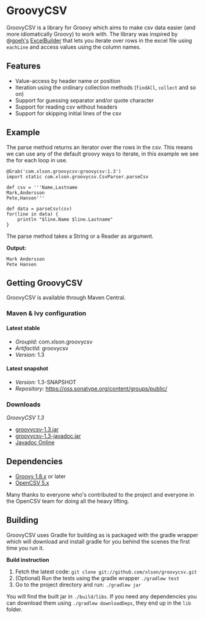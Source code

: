 # GroovyCSV

GroovyCSV is a library for Groovy which aims to make csv data
easier (and more idiomatically Groovy) to work with. The library was inspired by @[goeh's](http://twitter.com/goeh)
[ExcelBuilder](http://www.technipelago.se/blog/show/groovy-poi-excel) that lets you
iterate over rows in the excel file using `eachLine` and access values
using the column names.

## Features

* Value-access by header name or position
* Iteration using the ordinary collection methods (`findAll`, `collect`
  and so on)
* Support for guessing separator and/or quote character
* Support for reading csv without headers
* Support for skipping initial lines of the csv

## Example

The parse method returns an iterator over the rows in the csv. This
means we can use any of the default groovy ways to iterate, in this
example we see the for each loop in use.

    @Grab('com.xlson.groovycsv:groovycsv:1.3')
    import static com.xlson.groovycsv.CsvParser.parseCsv

    def csv = '''Name,Lastname
    Mark,Andersson
    Pete,Hansen'''

    def data = parseCsv(csv)
    for(line in data) {
        println "$line.Name $line.Lastname"
    }

The parse method takes a String or a Reader as argument.

**Output:**

    Mark Andersson
    Pete Hansen

## Getting GroovyCSV

GroovyCSV is available through Maven Central.

### Maven & Ivy configuration

#### Latest stable

* *GroupId:* com.xlson.groovycsv
* *ArtifactId:* groovycsv
* *Version:* 1.3

#### Latest snapshot

* *Version:* 1.3-SNAPSHOT
* *Repository:* https://oss.sonatype.org/content/groups/public/

### Downloads

*GroovyCSV 1.3*


* [groovycsv-1.3.jar](http://repo1.maven.org/maven2/com/xlson/groovycsv/groovycsv/1.3/groovycsv-1.3.jar)
* [groovycsv-1.3-javadoc.jar](http://repo1.maven.org/maven2/com/xlson/groovycsv/groovycsv/1.3/groovycsv-1.3-javadoc.jar)
* [Javadoc Online](https://xlson.github.io/groovycsv/docs/1.3/javadoc/)

## Dependencies

* [Groovy 1.8.x](http://groovy.codehaus.org) or later
* [OpenCSV 5.x](http://opencsv.sourceforge.net/)


Many thanks to everyone who's contributed to the project and everyone in the OpenCSV team for
doing all the heavy lifting.

## Building

GroovyCSV uses Gradle for building as is packaged with the gradle wrapper which will download and install gradle for you behind the scenes the first time you run it.

**Build instruction**

1. Fetch the latest code: `git clone git://github.com/xlson/groovycsv.git`
2. (Optional) Run the tests using the gradle wrapper `./gradlew test`
4. Go to the project directory and run: `./gradlew jar`

You will find the built jar in `./build/libs`. If you need any
dependencies you can download them using `./gradlew downloadDeps`, they
end up in the `lib` folder.
